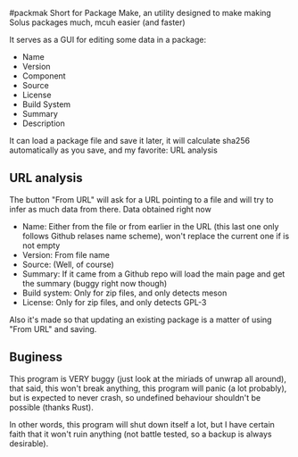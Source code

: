 #packmak
Short for Package Make, an utility designed to make making Solus packages much, mcuh easier (and faster)


It serves as a GUI for editing some data in a package:
- Name
- Version
- Component
- Source
- License
- Build System
- Summary
- Description

It can load a package file and save it later, it will calculate sha256 automatically as you save, and my favorite: URL analysis

## URL analysis
The button "From URL" will ask for a URL pointing to a file and will try to infer as much data from there. Data obtained right now

- Name: Either from the file or from earlier in the URL (this last one only follows Github relases name scheme), won't replace the current one if is not empty
- Version: From file name
- Source: (Well, of course)
- Summary: If it came from a Github repo will load the main page and get the summary (buggy right now though)
- Build system: Only for zip files, and only detects meson
- License: Only for zip files, and only detects GPL-3

Also it's made so that updating an existing package is a matter of using "From URL" and saving.

## Buginess
This program is VERY buggy (just look at the miriads of unwrap all around), that said, this won't break anything, this program will panic (a lot probably), but is expected to never crash, so undefined behaviour shouldn't be possible (thanks Rust).

In other words, this program will shut down itself a lot, but I have certain faith that it won't ruin anything (not battle tested, so a backup is always desirable).